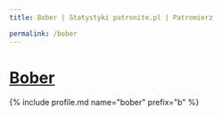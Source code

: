 ```yaml
---
title: Bober | Statystyki patronite.pl | Patromierz

permalink: /bober
---
```


# [Bober](https://patronite.pl/bober)

{% include profile.md name="bober" prefix="b" %}
